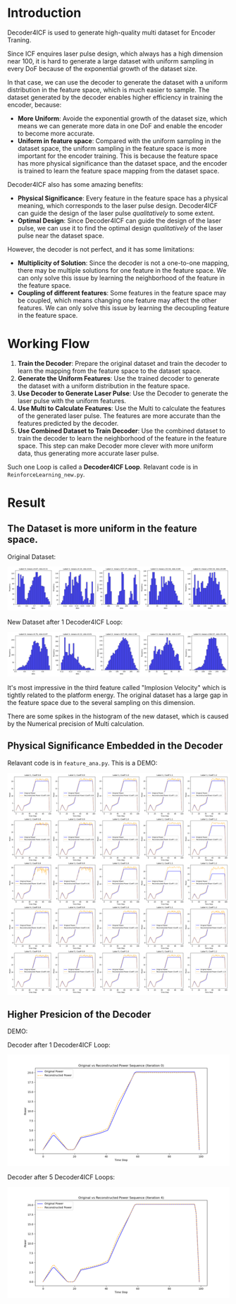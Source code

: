 # Introduction

Decoder4ICF is used to generate high-quality multi dataset for Encoder Traning.

Since ICF enquires laser pulse design, which always has a high dimension near 100, it is hard to generate a large dataset with uniform sampling in every DoF because of the exponential growth of the dataset size.

In that case, we can use the decoder to generate the dataset with a uniform distribution in the feature space, which is much easier to sample. The dataset generated by the decoder enables higher efficiency in training the encoder, because:

- **More Uniform**: Avoide the exponential growth of the dataset size, which means we can generate more data in one DoF and enable the encoder to become more accurate.
- **Uniform in feature space**: Compared with the uniform sampling in the dataset space, the uniform sampling in the feature space is more important for the encoder training. This is because the feature space has more physical significance than the dataset space, and the encoder is trained to learn the feature space mapping from the dataset space.

Decoder4ICF also has some amazing benefits:

- **Physical Significance**: Every feature in the feature space has a physical meaning, which corresponds to the laser pulse design. Decoder4ICF can guide the design of the laser pulse *qualitatively* to some extent.
- **Optimal Design**: Since Decoder4ICF can guide the design of the laser pulse, we can use it to find the optimal design *qualitatively* of the laser pulse near the dataset space. 

However, the decoder is not perfect, and it has some limitations:

- **Multiplicity of Solution**: Since the decoder is not a one-to-one mapping, there may be multiple solutions for one feature in the feature space. We can only solve this issue by learning the neighborhood of the feature in the feature space.
- **Coupling of different features**: Some features in the feature space may be coupled, which means changing one feature may affect the other features. We can only solve this issue by learning the decoupling feature in the feature space.


# Working Flow

1. **Train the Decoder**: Prepare the original dataset and train the decoder to learn the mapping from the feature space to the dataset space.
2. **Generate the Uniform Features**: Use the trained decoder to generate the dataset with a uniform distribution in the feature space.
3. **Use Decoder to Generate Laser Pulse**: Use the Decoder to generate the laser pulse with the uniform features.
4. **Use Multi to Calculate Features**: Use the Multi to calculate the features of the generated laser pulse. The features are more accurate than the features predicted by the decoder.
5. **Use Combined Dataset to Train Decoder**: Use the combined dataset to train the decoder to learn the neighborhood of the feature in the feature space. This step can make Decoder more clever with more uniform data, thus generating more accurate laser pulse.

Such one Loop is called a **Decoder4ICF Loop**. Relavant code is in `ReinforceLearning_new.py`.


# Result

## The Dataset is more uniform in the feature space.

Original Dataset:

![Original Dataset](./data_distribution/data_distribution_-1.png)

New Dataset after 1 Decoder4ICF Loop:

![New Dataset after 1 Decoder4ICF Loop](./data_distribution/data_distribution_0.png)

It's most impressive in the third feature called "Implosion Velocity" which is tightly related to the platform energy. The original dataset has a large gap in the feature space due to the several sampling on this dimension.

There are some spikes in the histogram of the new dataset, which is caused by the Numerical precision of Multi calculation.

## Physical Significance Embedded in the Decoder

Relavant code is in `feature_ana.py`. This is a DEMO:

![ana](label_modification_analysis.png)

## Higher Presicion of the Decoder

DEMO:

Decoder after 1 Decoder4ICF Loop:

![1](./power_reconstruction/power_reconstruction_0.png)

Decoder after 5 Decoder4ICF Loops:

![4](./power_reconstruction/power_reconstruction_4.png)


